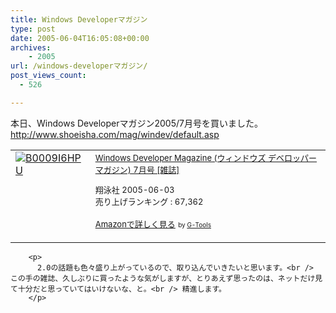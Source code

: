 ```yaml
---
title: Windows Developerマガジン
type: post
date: 2005-06-04T16:05:08+00:00
archives:
    - 2005
url: /windows-developerマガジン/
post_views_count:
  - 526

---
```

本日、Windows Developerマガジン2005/7月号を買いました。  
<http://www.shoeisha.com/mag/windev/default.asp>

<table  border="0" cellpadding="5">
  <tr>
    <td valign="top">
      <a href="http://www.amazon.co.jp/exec/obidos/ASIN/B0009I6HPU/konnokiyotaka-22/ref=nosim/" target="_blank"><img src="https://i1.wp.com/images.amazon.com/images/P/B0009I6HPU.01._SCMZZZZZZZ_.jpg" border="0" alt="B0009I6HPU" data-recalc-dims="1" /></a>
    </td>
    <td valign="top">
      <font size="-1"><a href="http://www.amazon.co.jp/exec/obidos/ASIN/B0009I6HPU/konnokiyotaka-22/ref=nosim/" target="_blank">Windows Developer Magazine (ウィンドウズ デベロッパー マガジン) 7月号 [雑誌]</a></p>
      <p>
        翔泳社 2005-06-03<br />売り上げランキング : 67,362
      </p>
      <p>
        <a href="http://www.amazon.co.jp/exec/obidos/ASIN/B0009I6HPU/konnokiyotaka-22/ref=nosim/" target="_blank">Amazonで詳しく見る</a></font> <font size="-2">by <a href="http://www.goodpic.com/mt/aws/index.html" >G-Tools</a></font></td> </tr> </table> 
        
        <p>
          2.0の話題も色々盛り上がっているので、取り込んでいきたいと思います。<br /> この手の雑誌、久しぶりに買ったような気がしますが、とりあえず思ったのは、ネットだけ見て十分だと思っていてはいけないな、と。<br /> 精進します。
        </p>